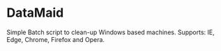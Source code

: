 # DataMaid
Simple Batch script to clean-up Windows based machines. Supports: IE, Edge, Chrome, Firefox and Opera.
